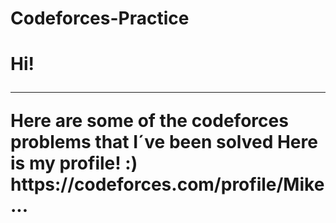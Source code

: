 # Codeforces-Practice
<h1> Hi!</hi>
<hr>
Here are some of the codeforces problems that I´ve been solved
Here is my profile! :)
https://codeforces.com/profile/Mike...
